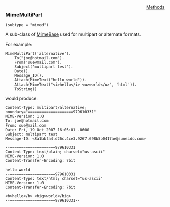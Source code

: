 <div style="float:right"><span class="toplinks"><a href="MimeMultiPart/Methods">Methods</a></span></div>

### MimeMultiPart

``` suneido
(subtype = "mixed")
```

A sub-class of [MimeBase](<MimeBase.md>) used for multipart or alternate formats.

For example:

``` suneido
MimeMultiPart('alternative').
    To("joe@hotmail.com").
    From('sue@mail.com').
    Subject('multipart test').
    Date().
    Message_ID().
    Attach(MimeText("hello world")).
    Attach(MimeText("<i>hello</i> <u>world</u>", 'html')).
    ToString()
```

would produce:

``` suneido
Content-Type: multipart/alternative; boundary="====================979610331"
MIME-Version: 1.0
To: joe@hotmail.com
From: sue@mail.com
Date: Fri, 19 Oct 2007 16:05:01 -0600
Subject: multipart test
Message-ID: <8a1bbfa4.d26c.4ce3.9267.698b5b0417ae@suneido.com>

--====================979610331
Content-Type: text/plain; charset="us-ascii"
MIME-Version: 1.0
Content-Transfer-Encoding: 7bit

hello world
--====================979610331
Content-Type: text/html; charset="us-ascii"
MIME-Version: 1.0
Content-Transfer-Encoding: 7bit

<b>hello</b> <big>world</big>
--====================979610331--
```